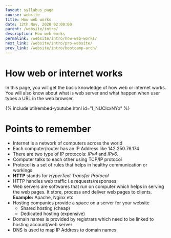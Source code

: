 ```yaml
---
layout: syllabus_page
course: website
title: How web works
date: 12th Nov, 2020 02:00:00
parent: /website/intro/
description: How web works
permalink: /website/intro/how-web-works/
next_link: /website/intro/pro-website/
prev_link: /website/intro/bootcamp-arch/
---
```


# How web or internet works

In this page, you will get the basic knowledge of how web or internet works. You will also know about what is web server and what happen when user types a URL in the web browser.

{% include util/embed-youtube.html id="I_NUCIcxNYo" %}

# Points to remember

- Internet is a network of computers across the world
- Each computer/router has an IP Address like 142.250.76.174
- There are two type of IP protocols: _IPv4_ and _IPv6_.
- Computer talks to each other using TCP/IP protocol
- Protocol is a set of rules that helps in healthy communication or workings
- __HTTP__ stands for _HyperText Transfer Protocol_
- HTTP handles web traffic i.e requests/responses
- Web servers are softwares that run on computer which helps in serving the web pages. It store, process and deliver web pages to clients. __Example:__ Apache, Nginx etc
- Hosting companies provide a space on a server for your website
  - Shared hosting (cheap)
  - Dedicated hosting (expensive)
- Domain names is provided by registrars which need to be linked to hosting account/web server
- DNS is used to map IP Address to domain names
